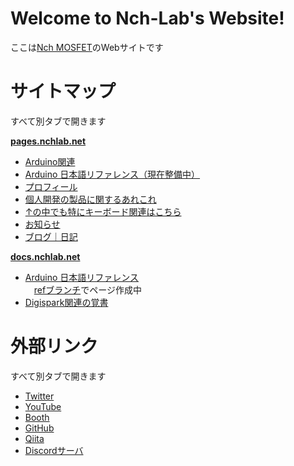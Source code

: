 # Welcome to Nch-Lab's Website!

ここは<a href="https://twitter.com/Nch_MOSFET" target="_blank" rel="noopener noreferrer">Nch MOSFET</a>のWebサイトです

# サイトマップ

すべて別タブで開きます  

[**pages.nchlab.net**](https://pages.nchlab.net)  
- <a href="https://pages.nchlab.net/Arduino" target="_blank" rel="noopener noreferrer">Arduino関連</a>  
- <a href="https://pages.nchlab.net/Arduino/ref" target="_blank" rel="noopener noreferrer">Arduino 日本語リファレンス（現在整備中）</a>  
- <a href="https://pages.nchlab.net/prof" target="_blank" rel="noopener noreferrer">プロフィール</a>  
- <a href="https://pages.nchlab.net/project" target="_blank" rel="noopener noreferrer">個人開発の製品に関するあれこれ</a>  
- <a href="https://pages.nchlab.net/project/keyboard" target="_blank" rel="noopener noreferrer">↑の中でも特にキーボード関連はこちら</a>  
- <a href="https://pages.nchlab.net/anounce" target="_blank" rel="noopener noreferrer">お知らせ</a>  
- <a href="https://53175ddd.hatenadiary.com/" target="_blank" rel="noopener noreferrer">ブログ｜日記</a>  

[**docs.nchlab.net**](https://docs.nchlab.net)  
- <a href="https://docs.nchlab.net/ref" target="_blank" rel="noopener noreferrer">Arduino 日本語リファレンス</a>  
　[refブランチ](https://github.com/Nch-Lab/docs/tree/ref/Arduino/ref)でページ作成中  
- <a href="https://docs.nchlab.net/digispark/tips" target="_blank" rel="noopener noreferrer">Digispark関連の覚書</a>  

<!-- コピペ用 -->
<!--
┣ ┠ ┝ ├
┫ ┨ ┥ ┤ 
│ ┃
─ ━
┌ ┏ ┓ ┐
└ ┗ ┛ ┘
-->

# 外部リンク

すべて別タブで開きます

- <a href="https://twitter.com/Nch_MOSFET" target="_blank" rel="noopener noreferrer">Twitter</a>
- <a href="https://www.youtube.com/channel/UCHh3sU1-ILivTzyj8Z14X7w" target="_blank" rel="noopener noreferrer">YouTube</a>
- <a href="https://nch-mosfet.booth.pm/" target="_blank" rel="noopener noreferrer">Booth</a>
- <a href="https://github.com/Nch-MOSFET" target="_blank" rel="noopener noreferrer">GitHub</a>
- <a href="https://qiita.com/Nch_MOSFET" target="_blank" rel="noopener noreferrer">Qiita</a>
- <a href="https://discord.gg/r3HeMB2B6a" target="_blank" rel="noopener noreferrer">Discordサーバ</a>
